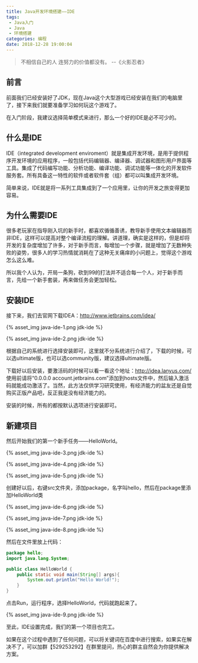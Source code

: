 ```yaml
---
title: Java开发环境搭建——IDE
tags: 
 - Java入门
 - Java
 - 环境搭建
categories: 编程
date: 2018-12-28 19:00:04
---
```


> 不相信自己的人 连努力的价值都没有。 --《火影忍者》

## 前言

前面我们已经安装好了JDK，现在Java这个大型游戏已经安装在我们的电脑里了，接下来我们就要准备学习如何玩这个游戏了。

在入门阶段，我建议选择简单模式来进行，那么一个好的IDE是必不可少的。

## 什么是IDE

IDE（integrated development enviroment）就是集成开发环境，是用于提供程序开发环境的应用程序，一般包括代码编辑器、编译器、调试器和图形用户界面等工具。集成了代码编写功能、分析功能、编译功能、调试功能等一体化的开发软件服务套。所有具备这一特性的软件或者软件套（组）都可以叫集成开发环境。

简单来说，IDE就是将一系列工具集成到了一个应用里，让你的开发之旅变得更加容易。

## 为什么需要IDE

很多老玩家在指导刚入坑的新手时，都喜欢循循善诱，教导新手使用文本编辑器而非IDE，这样可以提高对整个编译流程的理解。讲道理，确实是这样的，但是却将开发的复杂度增加了许多，对于新手而言，每增加一个步骤，就是增加了无数种失败的姿势，很多人的学习热情就消耗在了这种无关痛痒的小问题上，觉得这个游戏怎么这么难。

所以我个人认为，开局一条狗，砍到99的打法并不适合每一个人，对于新手而言，先给一个新手套装，再来做任务会更加轻松。

## 安装IDE

接下来，我们去官网下载IDEA：http://www.jetbrains.com/idea/

{% asset_img java-ide-1.png jdk-ide %}

{% asset_img java-ide-2.png jdk-ide %}

根据自己的系统进行选择安装即可，这里就不分系统进行介绍了，下载的时候，可以选ultimate版，也可以选community版，建议选择ultimate版。

下载好以后安装，要激活码的时候可以看一看这个地址：http://idea.lanyus.com/ 使用前请将“0.0.0.0 account.jetbrains.com”添加到hosts文件中，然后输入激活码就能成功激活了。当然，此方法仅供学习研究使用，有经济能力的盆友还是自觉购买正版产品吧，反正我是没有经济能力的。

安装的时候，所有的都按默认选项进行安装即可。

## 新建项目

然后开始我们的第一个新手任务——HelloWorld。

{% asset_img java-ide-3.png jdk-ide %}

{% asset_img java-ide-4.png jdk-ide %}

{% asset_img java-ide-5.png jdk-ide %}

创建好以后，右键src文件夹，添加package，名字叫hello，然后在package里添加HelloWorld类

{% asset_img java-ide-6.png jdk-ide %}

{% asset_img java-ide-7.png jdk-ide %}

{% asset_img java-ide-8.png jdk-ide %}

然后在文件里放上代码：

```java
package hello;
import java.lang.System;

public class HelloWorld {
    public static void main(String[] args){
        System.out.println("Hello World!");
    }
}
```

点击Run，运行程序，选择HelloWorld，代码就跑起来了。

{% asset_img java-ide-9.png jdk-ide %}

至此，IDE设置完成，我们的第一个项目也完工。

如果在这个过程中遇到了任何问题，可以将关键词在百度中进行搜索，如果实在解决不了，可以加群【529253292】在群里提问，热心的群主自然会为你提供解决方案。